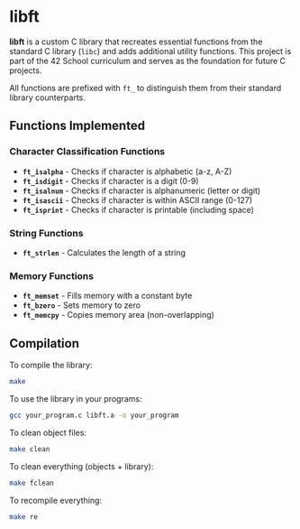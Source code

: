 # libft

**libft** is a custom C library that recreates essential functions from the standard C library (`libc`) and adds additional utility functions. This project is part of the 42 School curriculum and serves as the foundation for future C projects.

All functions are prefixed with `ft_` to distinguish them from their standard library counterparts.

## Functions Implemented

### Character Classification Functions
- **`ft_isalpha`** - Checks if character is alphabetic (a-z, A-Z)
- **`ft_isdigit`** - Checks if character is a digit (0-9)
- **`ft_isalnum`** - Checks if character is alphanumeric (letter or digit)
- **`ft_isascii`** - Checks if character is within ASCII range (0-127)
- **`ft_isprint`** - Checks if character is printable (including space)

### String Functions
- **`ft_strlen`** - Calculates the length of a string

### Memory Functions
- **`ft_memset`** - Fills memory with a constant byte
- **`ft_bzero`** - Sets memory to zero
- **`ft_memcpy`** - Copies memory area (non-overlapping)

## Compilation

To compile the library:
```bash
make
```

To use the library in your programs:
```bash
gcc your_program.c libft.a -o your_program
```

To clean object files:
```bash
make clean
```

To clean everything (objects + library):
```bash
make fclean
```

To recompile everything:
```bash
make re
```
